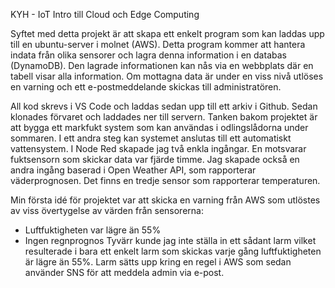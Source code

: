 KYH - IoT 
Intro till Cloud och Edge Computing


Syftet med detta projekt är att skapa ett enkelt program som kan laddas upp till en ubuntu-server i molnet (AWS). Detta program kommer att 
hantera indata från olika sensorer och lagra denna information i en databas (DynamoDB). Den lagrade informationen kan nås via en webbplats där en tabell 
visar alla information.
Om mottagna data är under en viss nivå utlöses en varning och ett e-postmeddelande skickas till administratören.

All kod skrevs i VS Code och laddas sedan upp till ett arkiv i Github. Sedan klonades förvaret och laddades ner till servern. 
Tanken bakom projektet är att bygga ett markfukt system som kan användas i odlingslådorna under sommaren. I ett andra steg kan systemet anslutas till 
ett automatiskt vattensystem.
I Node Red skapade jag två enkla ingångar. En motsvarar fuktsensorn som skickar data var fjärde timme. Jag skapade också en andra ingång baserad i 
Open Weather API, som rapporterar väderprognosen. Det finns en tredje sensor som rapporterar temperaturen.

Min första idé för projektet var att skicka en varning från AWS som utlöstes av viss övertygelse av värden från sensorerna:
- Luftfuktigheten var lägre än 55%
- Ingen regnprognos
Tyvärr kunde jag inte ställa in ett sådant larm vilket resulterade i bara ett enkelt larm som skickas varje gång luftfuktigheten är lägre än 55%.
Larm sätts upp kring en regel i AWS som sedan använder SNS för att meddela admin via e-post.

